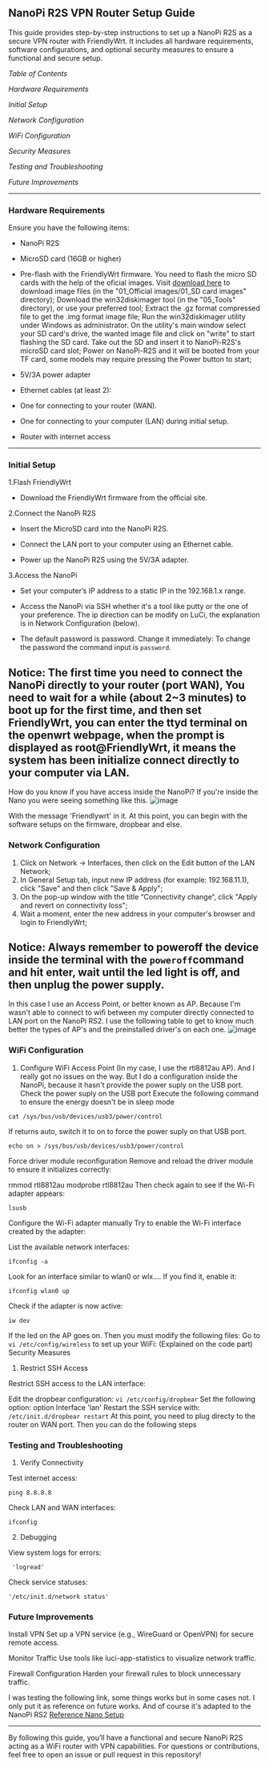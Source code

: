 ## NanoPi R2S VPN Router Setup Guide

This guide provides step-by-step instructions to set up a NanoPi R2S as a secure VPN router with FriendlyWrt. It includes all hardware requirements, software configurations, and optional security measures to ensure a functional and secure setup.

_Table of Contents_

_Hardware Requirements_

_Initial Setup_

_Network Configuration_

_WiFi Configuration_

_Security Measures_

_Testing and Troubleshooting_

_Future Improvements_

***

### Hardware Requirements

Ensure you have the following items:

* NanoPi R2S

* MicroSD card (16GB or higher)

* Pre-flash with the FriendlyWrt firmware. You need to flash the micro SD cards with the help of the oficial images. 
    Visit [download here](https://download.friendlyelec.com/NanoPiR2S) to download image files (in the "01_Official images/01_SD card images" directory);
    Download the win32diskimager tool (in the "05_Tools" directory), or use your preferred tool;
    Extract the .gz format compressed file to get the .img format image file;
    Run the win32diskimager utility under Windows as administrator. On the utility's main window select your SD card's drive, the wanted image file and click on "write" to start flashing the SD card.
    Take out the SD and insert it to NanoPi-R2S's microSD card slot;
    Power on NanoPi-R2S and it will be booted from your TF card, some models may require pressing the Power button to start; 

* 5V/3A power adapter

* Ethernet cables (at least 2):

* One for connecting to your router (WAN).

* One for connecting to your computer (LAN) during initial setup.

* Router with internet access

***

### Initial Setup

1.Flash FriendlyWrt

 *  Download the FriendlyWrt firmware from the official site.

2.Connect the NanoPi R2S

  *  Insert the MicroSD card into the NanoPi R2S.

  *  Connect the LAN port to your computer using an Ethernet cable.

  *  Power up the NanoPi R2S using the 5V/3A adapter.

3.Access the NanoPi

  *  Set your computer’s IP address to a static IP in the 192.168.1.x range.

  *  Access the NanoPi via SSH whether it's a tool like putty or the one of your preference. The ip direction can be modify on LuCi, the explanation is in Network Configuration (below).

  *  The default password is password. Change it immediately:
To change the password the command input is `password`. 

## Notice: The first time you need to connect the NanoPi directly to your router (port WAN), You need to wait for a while (about 2~3 minutes) to boot up for the first time, and then set FriendlyWrt, you can enter the ttyd terminal on the openwrt webpage, when the prompt is displayed as root@FriendlyWrt, it means the system has been initialize connect directly to your computer via LAN. 

How do you know if you have access inside the NanoPi?
If you're inside the Nano you were seeing something like this.
![image](https://github.com/user-attachments/assets/559c275a-19c5-45fc-bfdb-10f1599d3208)

With the message 'Friendlywrt' in it. At this point, you can begin with the software setups on the firmware, dropbear and else.

### Network Configuration
1) Click on Network → Interfaces, then click on the Edit button of the LAN Network;
2) In General Setup tab, input new IP address (for example: 192.168.11.1), click "Save" and then click "Save & Apply";
3) On the pop-up window with the title “Connectivity change“, click "Apply and revert on connectivity loss";
4) Wait a moment, enter the new address in your computer's browser and login to FriendlyWrt;

## Notice: Always remember to poweroff the device inside the terminal with the `poweroff`command and hit enter, wait until the led light is off, and then unplug the power supply.

In this case I use an Access Point, or better known as AP. Because I'm wasn't able to connect to wifi between my computer directly connected to LAN port on the NanoPi RS2. I use the following table to get to know much better the types of AP's and the preinstalled driver's on each one.
![image](https://github.com/user-attachments/assets/b4703065-d71d-43a4-9d3f-f2d93afbe603)

### WiFi Configuration

1. Configure WiFi Access Point (In my case, I use the rtl8812au AP). And I really got no issues on the way. But I do a configuration inside the NanoPi, because it hasn't provide the power suply on the USB port. 
Check the power suply on the USB port
Execute the following command to ensure the energy doesn't be in sleep mode 

`cat /sys/bus/usb/devices/usb3/power/control`

If returns auto, switch it to on to force the power suply on that USB port. 

`echo on > /sys/bus/usb/devices/usb3/power/control`

Force driver module reconfiguration
Remove and reload the driver module to ensure it initializes correctly:

rmmod rtl8812au
modprobe rtl8812au
Then check again to see if the Wi-Fi adapter appears: 

`lsusb`

Configure the Wi-Fi adapter manually
Try to enable the Wi-Fi interface created by the adapter:

List the available network interfaces:

`ifconfig -a`

Look for an interface similar to wlan0 or wlx.... If you find it, enable it:

`ifconfig wlan0 up`

Check if the adapter is now active:

`iw dev`

If the led on the AP goes on. Then you must modify the following files:
Go to `vi /etc/config/wireless` to set up your WiFi: (Explained on the code part)
Security Measures

1. Restrict SSH Access

Restrict SSH access to the LAN interface:

Edit the dropbear configuration:
`vi /etc/config/dropbear`
Set the following option:
option Interface 'lan'
Restart the SSH service with:
`/etc/init.d/dropbear restart`
At this point, you need to plug directy to the router on WAN port. Then you can do the following steps

### Testing and Troubleshooting

1. Verify Connectivity

Test internet access:

 `ping 8.8.8.8`

Check LAN and WAN interfaces:

  `ifconfig`

2. Debugging

View system logs for errors:

 ` 'logread'`

Check service statuses:

  `'/etc/init.d/network status'`

### Future Improvements

Install VPN Set up a VPN service (e.g., WireGuard or OpenVPN) for secure remote access.

Monitor Traffic Use tools like luci-app-statistics to visualize network traffic.

Firewall Configuration Harden your firewall rules to block unnecessary traffic.


I was testing the following link, some things works but in some cases not. I only put it as reference on future works. And of course it's adapted to the NanoPi RS2 [Reference Nano Setup](https://wiki.friendlyelec.com/wiki/index.php/NanoPi_R2S)

***

By following this guide, you’ll have a functional and secure NanoPi R2S acting as a WiFi router with VPN capabilities. For questions or contributions, feel free to open an issue or pull request in this repository!


